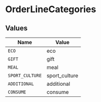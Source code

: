 # OrderLineCategories


## Values

| Name            | Value           |
| --------------- | --------------- |
| `ECO`           | eco             |
| `GIFT`          | gift            |
| `MEAL`          | meal            |
| `SPORT_CULTURE` | sport_culture   |
| `ADDITIONAL`    | additional      |
| `CONSUME`       | consume         |